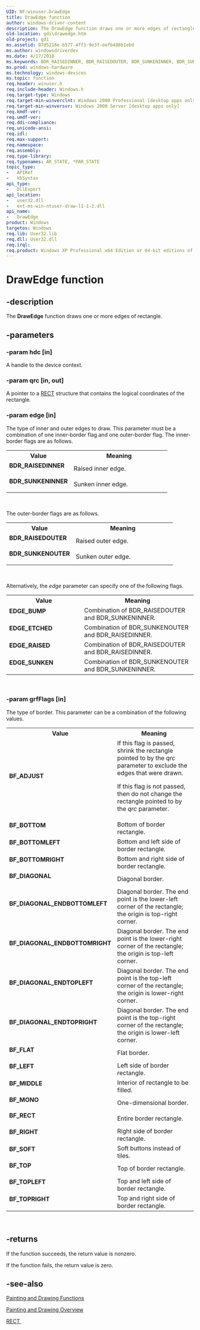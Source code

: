 ```yaml
---
UID: NF:winuser.DrawEdge
title: DrawEdge function
author: windows-driver-content
description: The DrawEdge function draws one or more edges of rectangle.
old-location: gdi\drawedge.htm
old-project: gdi
ms.assetid: 07d5216e-b577-4ff3-9e3f-eefb486b1ebd
ms.author: windowsdriverdev
ms.date: 4/17/2018
ms.keywords: BDR_RAISEDINNER, BDR_RAISEDOUTER, BDR_SUNKENINNER, BDR_SUNKENOUTER, BF_ADJUST, BF_BOTTOM, BF_BOTTOMLEFT, BF_BOTTOMRIGHT, BF_DIAGONAL, BF_DIAGONAL_ENDBOTTOMLEFT, BF_DIAGONAL_ENDBOTTOMRIGHT, BF_DIAGONAL_ENDTOPLEFT, BF_DIAGONAL_ENDTOPRIGHT, BF_FLAT, BF_LEFT, BF_MIDDLE, BF_MONO, BF_RECT, BF_RIGHT, BF_SOFT, BF_TOP, BF_TOPLEFT, BF_TOPRIGHT, DrawEdge, DrawEdge function [Windows GDI], EDGE_BUMP, EDGE_ETCHED, EDGE_RAISED, EDGE_SUNKEN, _win32_DrawEdge, gdi.drawedge, winuser/DrawEdge
ms.prod: windows-hardware
ms.technology: windows-devices
ms.topic: function
req.header: winuser.h
req.include-header: Windows.h
req.target-type: Windows
req.target-min-winverclnt: Windows 2000 Professional [desktop apps only]
req.target-min-winversvr: Windows 2000 Server [desktop apps only]
req.kmdf-ver: 
req.umdf-ver: 
req.ddi-compliance: 
req.unicode-ansi: 
req.idl: 
req.max-support: 
req.namespace: 
req.assembly: 
req.type-library: 
req.typenames: AR_STATE, *PAR_STATE
topic_type:
-	APIRef
-	kbSyntax
api_type:
-	DllExport
api_location:
-	user32.dll
-	ext-ms-win-ntuser-draw-l1-1-2.dll
api_name:
-	DrawEdge
product: Windows
targetos: Windows
req.lib: User32.lib
req.dll: User32.dll
req.irql: 
req.product: Windows XP Professional x64 Edition or 64-bit editions of     Windows Server 2003
---
```


# DrawEdge function


## -description


The <b>DrawEdge</b> function draws one or more edges of rectangle.


## -parameters




### -param hdc [in]

A handle to the device context.


### -param qrc [in, out]

A pointer to a <a href="https://msdn.microsoft.com/library/windows/hardware/ff569234">RECT</a> structure that contains the logical coordinates of the rectangle.


### -param edge [in]

The type of inner and outer edges to draw. This parameter must be a combination of one inner-border flag and one outer-border flag. The inner-border flags are as follows.

<table>
<tr>
<th>Value</th>
<th>Meaning</th>
</tr>
<tr>
<td width="40%"><a id="BDR_RAISEDINNER"></a><a id="bdr_raisedinner"></a><dl>
<dt><b>BDR_RAISEDINNER</b></dt>
</dl>
</td>
<td width="60%">
Raised inner edge.

</td>
</tr>
<tr>
<td width="40%"><a id="BDR_SUNKENINNER"></a><a id="bdr_sunkeninner"></a><dl>
<dt><b>BDR_SUNKENINNER</b></dt>
</dl>
</td>
<td width="60%">
Sunken inner edge.

</td>
</tr>
</table>
 

The outer-border flags are as follows.

<table>
<tr>
<th>Value</th>
<th>Meaning</th>
</tr>
<tr>
<td width="40%"><a id="BDR_RAISEDOUTER"></a><a id="bdr_raisedouter"></a><dl>
<dt><b>BDR_RAISEDOUTER</b></dt>
</dl>
</td>
<td width="60%">
Raised outer edge.

</td>
</tr>
<tr>
<td width="40%"><a id="BDR_SUNKENOUTER"></a><a id="bdr_sunkenouter"></a><dl>
<dt><b>BDR_SUNKENOUTER</b></dt>
</dl>
</td>
<td width="60%">
Sunken outer edge.

</td>
</tr>
</table>
 

Alternatively, the <i>edge</i> parameter can specify one of the following flags.

<table>
<tr>
<th>Value</th>
<th>Meaning</th>
</tr>
<tr>
<td width="40%"><a id="EDGE_BUMP"></a><a id="edge_bump"></a><dl>
<dt><b>EDGE_BUMP</b></dt>
</dl>
</td>
<td width="60%">
Combination of BDR_RAISEDOUTER and BDR_SUNKENINNER.

</td>
</tr>
<tr>
<td width="40%"><a id="EDGE_ETCHED"></a><a id="edge_etched"></a><dl>
<dt><b>EDGE_ETCHED</b></dt>
</dl>
</td>
<td width="60%">
Combination of BDR_SUNKENOUTER and BDR_RAISEDINNER.

</td>
</tr>
<tr>
<td width="40%"><a id="EDGE_RAISED"></a><a id="edge_raised"></a><dl>
<dt><b>EDGE_RAISED</b></dt>
</dl>
</td>
<td width="60%">
Combination of BDR_RAISEDOUTER and BDR_RAISEDINNER.

</td>
</tr>
<tr>
<td width="40%"><a id="EDGE_SUNKEN"></a><a id="edge_sunken"></a><dl>
<dt><b>EDGE_SUNKEN</b></dt>
</dl>
</td>
<td width="60%">
Combination of BDR_SUNKENOUTER and BDR_SUNKENINNER.

</td>
</tr>
</table>
 


### -param grfFlags [in]

The type of border. This parameter can be a combination of the following values.

<table>
<tr>
<th>Value</th>
<th>Meaning</th>
</tr>
<tr>
<td width="40%"><a id="BF_ADJUST"></a><a id="bf_adjust"></a><dl>
<dt><b>BF_ADJUST</b></dt>
</dl>
</td>
<td width="60%">
If this flag is passed, shrink the rectangle pointed to by the <i>qrc</i> parameter to exclude the edges that were drawn.

If this flag is not passed, then do not change the rectangle pointed to by the <i>qrc</i> parameter.

</td>
</tr>
<tr>
<td width="40%"><a id="BF_BOTTOM"></a><a id="bf_bottom"></a><dl>
<dt><b>BF_BOTTOM</b></dt>
</dl>
</td>
<td width="60%">
Bottom of border rectangle.

</td>
</tr>
<tr>
<td width="40%"><a id="BF_BOTTOMLEFT"></a><a id="bf_bottomleft"></a><dl>
<dt><b>BF_BOTTOMLEFT</b></dt>
</dl>
</td>
<td width="60%">
Bottom and left side of border rectangle.

</td>
</tr>
<tr>
<td width="40%"><a id="BF_BOTTOMRIGHT"></a><a id="bf_bottomright"></a><dl>
<dt><b>BF_BOTTOMRIGHT</b></dt>
</dl>
</td>
<td width="60%">
Bottom and right side of border rectangle.

</td>
</tr>
<tr>
<td width="40%"><a id="BF_DIAGONAL"></a><a id="bf_diagonal"></a><dl>
<dt><b>BF_DIAGONAL</b></dt>
</dl>
</td>
<td width="60%">
Diagonal border.

</td>
</tr>
<tr>
<td width="40%"><a id="BF_DIAGONAL_ENDBOTTOMLEFT"></a><a id="bf_diagonal_endbottomleft"></a><dl>
<dt><b>BF_DIAGONAL_ENDBOTTOMLEFT</b></dt>
</dl>
</td>
<td width="60%">
Diagonal border. The end point is the lower-left corner of the rectangle; the origin is top-right corner.

</td>
</tr>
<tr>
<td width="40%"><a id="BF_DIAGONAL_ENDBOTTOMRIGHT"></a><a id="bf_diagonal_endbottomright"></a><dl>
<dt><b>BF_DIAGONAL_ENDBOTTOMRIGHT</b></dt>
</dl>
</td>
<td width="60%">
Diagonal border. The end point is the lower-right corner of the rectangle; the origin is top-left corner.

</td>
</tr>
<tr>
<td width="40%"><a id="BF_DIAGONAL_ENDTOPLEFT"></a><a id="bf_diagonal_endtopleft"></a><dl>
<dt><b>BF_DIAGONAL_ENDTOPLEFT</b></dt>
</dl>
</td>
<td width="60%">
Diagonal border. The end point is the top-left corner of the rectangle; the origin is lower-right corner.

</td>
</tr>
<tr>
<td width="40%"><a id="BF_DIAGONAL_ENDTOPRIGHT"></a><a id="bf_diagonal_endtopright"></a><dl>
<dt><b>BF_DIAGONAL_ENDTOPRIGHT</b></dt>
</dl>
</td>
<td width="60%">
Diagonal border. The end point is the top-right corner of the rectangle; the origin is lower-left corner.

</td>
</tr>
<tr>
<td width="40%"><a id="BF_FLAT"></a><a id="bf_flat"></a><dl>
<dt><b>BF_FLAT</b></dt>
</dl>
</td>
<td width="60%">
Flat border.

</td>
</tr>
<tr>
<td width="40%"><a id="BF_LEFT"></a><a id="bf_left"></a><dl>
<dt><b>BF_LEFT</b></dt>
</dl>
</td>
<td width="60%">
Left side of border rectangle.

</td>
</tr>
<tr>
<td width="40%"><a id="BF_MIDDLE"></a><a id="bf_middle"></a><dl>
<dt><b>BF_MIDDLE</b></dt>
</dl>
</td>
<td width="60%">
Interior of rectangle to be filled.

</td>
</tr>
<tr>
<td width="40%"><a id="BF_MONO"></a><a id="bf_mono"></a><dl>
<dt><b>BF_MONO</b></dt>
</dl>
</td>
<td width="60%">
One-dimensional border.

</td>
</tr>
<tr>
<td width="40%"><a id="BF_RECT"></a><a id="bf_rect"></a><dl>
<dt><b>BF_RECT</b></dt>
</dl>
</td>
<td width="60%">
Entire border rectangle.

</td>
</tr>
<tr>
<td width="40%"><a id="BF_RIGHT"></a><a id="bf_right"></a><dl>
<dt><b>BF_RIGHT</b></dt>
</dl>
</td>
<td width="60%">
Right side of border rectangle.

</td>
</tr>
<tr>
<td width="40%"><a id="BF_SOFT"></a><a id="bf_soft"></a><dl>
<dt><b>BF_SOFT</b></dt>
</dl>
</td>
<td width="60%">
Soft buttons instead of tiles.

</td>
</tr>
<tr>
<td width="40%"><a id="BF_TOP"></a><a id="bf_top"></a><dl>
<dt><b>BF_TOP</b></dt>
</dl>
</td>
<td width="60%">
Top of border rectangle.

</td>
</tr>
<tr>
<td width="40%"><a id="BF_TOPLEFT"></a><a id="bf_topleft"></a><dl>
<dt><b>BF_TOPLEFT</b></dt>
</dl>
</td>
<td width="60%">
Top and left side of border rectangle.

</td>
</tr>
<tr>
<td width="40%"><a id="BF_TOPRIGHT"></a><a id="bf_topright"></a><dl>
<dt><b>BF_TOPRIGHT</b></dt>
</dl>
</td>
<td width="60%">
Top and right side of border rectangle.

</td>
</tr>
</table>
 


## -returns



If the function succeeds, the return value is nonzero.

If the function fails, the return value is zero.




## -see-also




<a href="https://msdn.microsoft.com/ec18323e-c13b-4328-83bf-9e4ed4a712b8">Painting and Drawing Functions</a>



<a href="https://msdn.microsoft.com/8e6034af-4dea-4579-b476-52f6dd3d5bc7">Painting and Drawing Overview</a>



<a href="https://msdn.microsoft.com/9439cb6c-f2f7-4c27-b1d7-8ddf16d81fe8">
        RECT
      </a>
 

 

